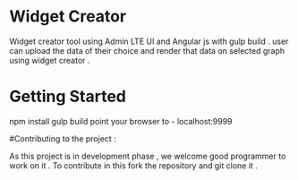 # Widget Creator 
  Widget creator tool using Admin LTE UI and Angular js with gulp build . user can upload the data of their choice and render that data on selected graph using widget creator .
  
# Getting Started

  npm install
  gulp build
  point your browser to - localhost:9999
  
#Contributing to the project :

  As this project is in development phase , we welcome good programmer to work on it . To contribute in this fork the repository and git clone it . 
  

